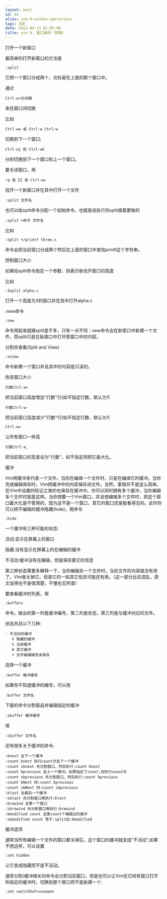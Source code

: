 ```yaml
---
layout: post
id: 64
alias: vim-9-window-operations
tags: IDE
date: 2011-09-13 01:05:00
title: vim 9. 窗口操作（转载）
---
```


打开一个新窗口

最简单的打开新窗口的方法是

```
:split
```

它把一个窗口分成两个，光标留在上面的那个窗口中。 <span id="more-64"></span>

通过

```
Ctrl-w+方向键
```

来在窗口间切换

比如

```
Ctrl-ww 或 Ctrl-w Ctrl-w
```

切换到下一个窗口;

```
Ctrl-wj 和 Ctrl-wk
```

分别切换到下一个窗口和上一个窗口。

要关闭窗口，用

```
:q 或 ZZ 或 Ctrl-wc
```

找开一个新窗口并在其中打开一个文件

```
:split 文件名
```

也可以给split命令分配一个初始命令，也就是说执行完split接着要做的

```
:split +命令 文件名
```

比如

```
:split +/printf three.c
```

命令会把当前窗口分成两个然后在上面的窗口中查找printf这个字符串。

控制窗口大小

如果给split命令指定一个参数，则表示新找开窗口的高度

比如

```
:3split alpha.c
```

打开一个高度为3的窗口并在其中打开alpha.c

:new命令

```
:new
```

命令用起来就跟split差不多，只有一点不同：new命令会在新窗口中新建一个文件，而split只是在新窗口中打开原窗口中的内容。

分割并查看(Split and View)

```
:sview
```

命令新建一个窗口并且其中的内容是只读的。

改变窗口大小

```
行数Ctrl-w+
```

把当前窗口高度增加"行数"行(如不指定行数，默认为1)

```
行数Ctrl-w-
```

把当前窗口高度减少"行数"行(如不指定行数，默认为1)

```
Ctrl-w=
```

让所有窗口一样高

```
行数Ctrl-w_
```

把当前窗口的高度设为"行数"，如不指定则把它最大化。

缓冲

Vim用缓冲来代表一个文件。当你在编缉一个文件时，只是在编缉它的缓冲。当你完成编辑保存时，Vim把缓冲中的内容保存进文件。当然，事情并不是这么简单。在Vim中设置的标记之类的也保存在缓冲中。你可以同时拥有多个缓冲，当你编辑多个文件时就是这样。当你想要一个Vim窗口，并且想编辑多个文件时，把这个窗口最大化是不管用的，因为这不是一个窗口，其它的窗口还是能看得见的。此时你可以把不编辑的缓冲隐藏(hide)，用命令

```
:hide
```

一个缓冲有三种可能的状态:

活动:显示在屏幕上的窗口

隐藏:没有显示在屏幕上的在编辑的缓冲

不活动:缓冲没有在编辑，但是保存着它的信息

第三种状态需要多解释一下，当你编辑另一个文件时，当前文件的内容就没有用了。Vim就关掉它。但是它的一些其它信息可能还有用。（这一部分比较混乱，原文说得也不是很清楚，不懂也无所谓）

要查看缓冲的列表，用

```
:buffers
```

命令。输出的第一列是缓冲编号，第二列是状态，第三列是与缓冲对应的文件。

状态共且以下几种:

```
- 不活动的缓冲
   h 隐藏的缓冲
   % 当前缓冲
   # 其它缓冲
   + 文件被编辑而未保存

```

选择一个缓冲

```
:buffer 缓冲编号
```

如果你不知道缓冲的编号，可以用

```
:buffer 文件名
```

下面的命令分割窗品并编辑指定的缓冲

```
:sbuffer 缓冲编号
```

或

```
:sbuffer 文件名
```

还有很多关于缓冲的命令:

```
:bnext 去下一个缓冲
:count bnext 执行count次去下一个缓冲
:count sbnext 先分割窗口，然后执行:count bnext
:count bprevious 去上一个缓冲。如果指定了count,则执行count次
:count sbprevious 先分割窗口，然后执行:count bprevious
:count bNext 同:count bprevious
:count sbNext 同:count sbprevious
:blast 去最后一个缓冲
:sblast 先分割窗口再执行:blast
:brewind 去第一个窗口
:sbrewind 先分割窗口再执行:brewind
:bmodified count 去第count个编辑过的缓冲
:sbmodified count 等于:split加:bmodified
```

缓冲选项

通常当所有编辑一个文件的窗口都关掉后，这个窗口的缓冲就变成"不活动",如果不想这样，可以设置

```
:set hidden
```

让它变成隐藏而不是不活动。

通常分割/缓冲相关的命令会分割当前窗口，但是也可以让Vim在已经有窗口打开所指定的缓冲时，切换到那个窗口而不是新建一个:

```
:set switchbuf=useopen
```
